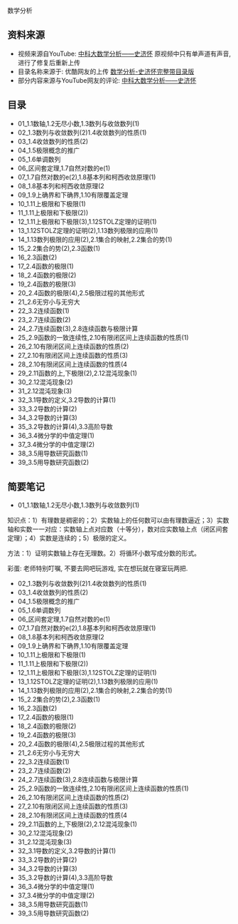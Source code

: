 数学分析

## 资料来源
- 视频来源自YouTube: [中科大数学分析——史济怀](https://www.youtube.com/watch?v=WspjK4RqxYc&t=626s)
原视频中只有单声道有声音, 进行了修复后重新上传
- 目录名称来源于: 优酷网友的上传 [数学分析-史济怀完整带目录版](http://list.youku.com/albumlist/show/id_17584806.html?spm=a2h0j.8191423.Drama.5~5~H3~A)
- 部分内容来源与YouTube网友的评论: [中科大数学分析——史济怀](https://www.youtube.com/watch?v=WspjK4RqxYc&t=626s)

## 目录
- 01_1.1数轴,1.2无尽小数,1.3数列与收敛数列(1)
- 02_1.3数列与收敛数列(2)1.4收敛数列的性质(1)
- 03_1.4收敛数列的性质(2)
- 04_1.5极限概念的推广
- 05_1.6单调数列
- 06_区间套定理,1.7自然对数的e(1)
- 07_1.7自然对数的e(2),1.8基本列和柯西收敛原理(1)
- 08_1.8基本列和柯西收敛原理(2
- 09_1.9上确界和下确界,1.10有限覆盖定理
- 10_1.11上极限和下极限(1)
- 11_1.11上极限和下极限(2))
- 12_1.11上极限和下极限(3),1.12STOLZ定理的证明(1)
- 13_1.12STOLZ定理的证明(2),1.13数列极限的应用(1)
- 14_1.13数列极限的应用(2),2.1集合的映射,2.2集合的势(1)
- 15_2.2集合的势(2),2.3函数(1)
- 16_2.3函数(2)
- 17_2.4函数的极限(1)
- 18_2.4函数的极限(2)
- 19_2.4函数的极限(3)
- 20_2.4函数的极限(4),2.5极限过程的其他形式
- 21_2.6无穷小与无穷大
- 22_3.2连续函数(1)
- 23_2.7连续函数(2)
- 24_2.7连续函数(3),2.8连续函数与极限计算
- 25_2.9函数的一致连续性,2.10有限闭区间上连续函数的性质(1)
- 26_2.10有限闭区间上连续函数的性质(2)
- 27_2.10有限闭区间上连续函数的性质(3)
- 28_2.10有限闭区间上连续函数的性质(4
- 29_2.11函数的上,下极限(2),2.12混沌现象(1)
- 30_2.12混沌现象(2)
- 31_2.12混沌现象(3)
- 32_3.1导数的定义,3.2导数的计算(1)
- 33_3.2导数的计算(2)
- 34_3.2导数的计算(3)
- 35_3.2导数的计算(4),3.3高阶导数
- 36_3.4微分学的中值定理(1)
- 37_3.4微分学的中值定理(2)
- 38_3.5用导数研究函数(1)
- 39_3.5用导数研究函数(2)

## 简要笔记
- 01_1.1数轴,1.2无尽小数,1.3数列与收敛数列(1)

知识点：1）有理数是稠密的；2）实数轴上的任何数可以由有理数逼近；3）实数轴和实数一一对应：实数轴上点对应数（十等分），数对应实数轴上点（闭区间套定理）；4）实数是连续的；5）极限的定义。

方法：1）证明实数轴上存在无理数。2）将循环小数写成分数的形式。

彩蛋: 老师特别叮嘱, 不要去网吧玩游戏, 实在想玩就在寝室玩两把.

- 02_1.3数列与收敛数列(2)1.4收敛数列的性质(1)
- 03_1.4收敛数列的性质(2)
- 04_1.5极限概念的推广
- 05_1.6单调数列
- 06_区间套定理,1.7自然对数的e(1)
- 07_1.7自然对数的e(2),1.8基本列和柯西收敛原理(1)
- 08_1.8基本列和柯西收敛原理(2
- 09_1.9上确界和下确界,1.10有限覆盖定理
- 10_1.11上极限和下极限(1)
- 11_1.11上极限和下极限(2))
- 12_1.11上极限和下极限(3),1.12STOLZ定理的证明(1)
- 13_1.12STOLZ定理的证明(2),1.13数列极限的应用(1)
- 14_1.13数列极限的应用(2),2.1集合的映射,2.2集合的势(1)
- 15_2.2集合的势(2),2.3函数(1)
- 16_2.3函数(2)
- 17_2.4函数的极限(1)
- 18_2.4函数的极限(2)
- 19_2.4函数的极限(3)
- 20_2.4函数的极限(4),2.5极限过程的其他形式
- 21_2.6无穷小与无穷大
- 22_3.2连续函数(1)
- 23_2.7连续函数(2)
- 24_2.7连续函数(3),2.8连续函数与极限计算
- 25_2.9函数的一致连续性,2.10有限闭区间上连续函数的性质(1)
- 26_2.10有限闭区间上连续函数的性质(2)
- 27_2.10有限闭区间上连续函数的性质(3)
- 28_2.10有限闭区间上连续函数的性质(4
- 29_2.11函数的上,下极限(2),2.12混沌现象(1)
- 30_2.12混沌现象(2)
- 31_2.12混沌现象(3)
- 32_3.1导数的定义,3.2导数的计算(1)
- 33_3.2导数的计算(2)
- 34_3.2导数的计算(3)
- 35_3.2导数的计算(4),3.3高阶导数
- 36_3.4微分学的中值定理(1)
- 37_3.4微分学的中值定理(2)
- 38_3.5用导数研究函数(1)
- 39_3.5用导数研究函数(2)
